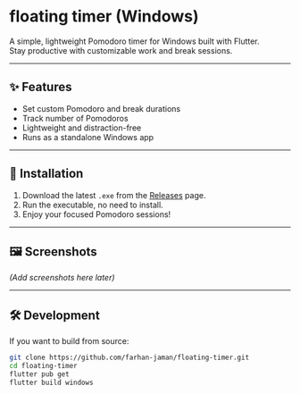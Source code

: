 # floating timer (Windows)

A simple, lightweight Pomodoro timer for Windows built with Flutter.  
Stay productive with customizable work and break sessions.

---

## ✨ Features
- Set custom Pomodoro and break durations
- Track number of Pomodoros
- Lightweight and distraction-free
- Runs as a standalone Windows app

---

## 🚀 Installation
1. Download the latest `.exe` from the [Releases](https://github.com/farhan-jaman/floating-timer/releases) page.
2. Run the executable, no need to install.
3. Enjoy your focused Pomodoro sessions!

---

## 🖼️ Screenshots
*(Add screenshots here later)*

---

## 🛠️ Development
If you want to build from source:
```bash
git clone https://github.com/farhan-jaman/floating-timer.git
cd floating-timer
flutter pub get
flutter build windows
